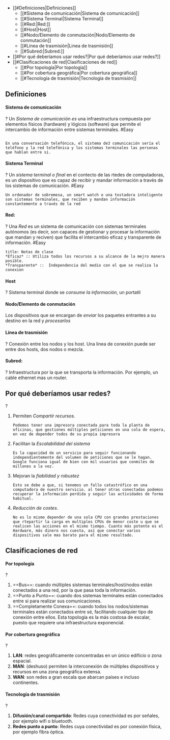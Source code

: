- [[#Definiciones|Definiciones]]
	- [[#Sistema de comunicación|Sistema de comunicación]]
	- [[#Sistema Terminal|Sistema Terminal]]
	- [[#Red:|Red:]]
	- [[#Host|Host]]
	- [[#Nodo/Elemento de conmutación|Nodo/Elemento de conmutación]]
	- [[#Linea de trasmisión|Linea de trasmisión]]
	- [[#Subred:|Subred:]]
- [[#Por qué deberíamos usar redes?|Por qué deberíamos usar redes?]]
- [[#Clasificaciones de red|Clasificaciones de red]]
	- [[#Por topología|Por topología]]
	- [[#Por cobertura geográfica|Por cobertura geográfica]]
	- [[#Tecnología de trasmisión|Tecnología de trasmisión]]

## Definiciones

#### Sistema de comunicación
?
Un *Sistema de comunicación es* una infraestructura compuesta por elementos físicos (hardware) y lógicos (software) que permite el intercambio de información entre sistemas terminales. #Easy 


```ad-example

En una conversación telefónica, el sistema de3 comunicación sería el teléfono y la red telefónica y los sistemas terminales las personas que hablan entre si.
```

#### Sistema Terminal
?
Un *sistema terminal o final* en el contecto de las rtedes de computadoras, es un dispositivo que es capaz de recibir y mandar información a través de los sistemas de comunicación. #Easy 

```ad-example
Un ordenador de sobremesa, un smart watch o una tostadora inteligente son sistemas terminales, que reciben y mandan información constantemente a través de la red
```

#### Red:
?
Una *Red* es un sistema de comunicación con sistemas terminales autónomos (es decir, son capaces de gestionar y procesar la información que mandan y reciven) que facilita el intercambio eficaz y transparente de información. #Easy

```ad-seealso
title: Notas de clase
*Eficaz* :: Utiliza todos los recursos a su alcance de la mejro manera posible.
*Transparente* ::  Independencia del medio con el que se realiza la conexion 
```

#### Host
?
Sistema terminal donde se *consume la información*, un portatil


#### Nodo/Elemento de conmutación
Los dispositivos que se encargan de *enviar* los paquetes entrantes a su destino en la red y *procesarlos*


#### Linea de trasmisión
? 
Conexión entre los nodos y los host. Una linea de conexión puede ser entre dos hosts, dos nodos o mezcla.


#### Subred:
?
Infraestructura por la que se transporta la información. Por ejemplo, un cable ethernet mas un router.


## Por qué deberíamos usar redes?
?
1. Permiten *Compartir recursos*.
	```ad-example
	Podemos tener una impresora conectada para toda la planta de oficinas, que gestiones múltiples peticiones en una cola de espera, en vez de depender todos de su propia impresora
	```
2. Facilitan la *Escalabilidad del sistema*
	```ad-example
	Es la capacidad de un servicio para seguir funcionando independientemente del volumen de peticiones que se le hagan. Google funciona igual de bien con mil usuarios que conmiles de millones a la vez.
	```
3. Mejoran la *fiabilidad y robustez*
	```ad-example
	Esto se debe a que, si tenemos un fallo catastrófico en una computadora de nuestro servicio. al tener otras conectadas podemos recuperar la información perdida y seguir las actividades de forma habitual.
	```
4. *Reducción de costes*.
	```ad-example
	No es lo mismo depender de una sola CPU con grandes prestaciones que rtepartir la carga en multiples CPUs de menor coste u que se realicen las acciones en el mismo tiempo. Cuanto más potente es el Hardware, más dinero nos cuesta, así que conectar varios dispositivos sale mas barato para el mismo resultado.
	 ```


## Clasificaciones de red

#### Por topología
?
1. ==Bus==: cuando múltiples sistemas terminales/host/nodos están conectados a una red, por la que pasa toda la información.
2. ==Punto a Punto==: cuando dos sistemas terminales están conectados entre si para realizar sus comunicaciones.
3. ==Completamente Conexa==: cuando todos los nodos/sistemas terminales están conectados entre sé, facilitando cualquier tipo de conexión entre ellos. Esta topología es la más costosa de escalar, puesto que requiere una infraestructura exponencial.

#### Por cobertura geográfica
?
1. **LAN**: redes geográficamente concentradas en un único edificio o zona espacial.
2. **MAN**: (deshuso) permiten la interconexión de múltiples dispositivos y recursos en una zona geográfica extensa.
3. **WAN**: son redes a gran escala que abarcan países e incluso continentes.

#### Tecnología de trasmisión
?
1. **Difusión/canal compartido**: Redes cuya conectividad es por señales, por ejemplo wifi o bluetooth.
2. **Redes punto a punto**: Redes cuya conectividad es por conexión física, por ejemplo fibra óptica.
